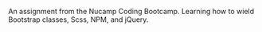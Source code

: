 An assignment from the Nucamp Coding Bootcamp. Learning how to wield Bootstrap classes, Scss, NPM, and jQuery. 
